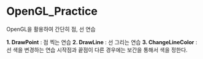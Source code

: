 # OpenGL_Practice

OpenGL을 활용하여 간단히 점, 선 연습

**1. DrawPoint** : 점 찍는 연습
**2. DrawLine** : 선 그리는 연습
**3. ChangeLineColor** : 선 색을 변경하는 연습 시작점과 끝점이 다른 경우에는 보간을 통해서 색을 정한다.
